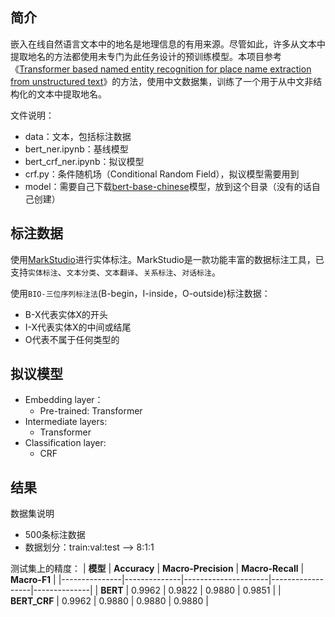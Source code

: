 ## 简介
嵌入在线自然语言文本中的地名是地理信息的有用来源。尽管如此，许多从文本中提取地名的方法都使用未专门为此任务设计的预训练模型。本项目参考《[Transformer based named entity recognition for place name extraction from unstructured text](https://doi.org/10.1080/13658816.2022.2133125)》的方法，使用中文数据集，训练了一个用于从中文非结构化的文本中提取地名。

文件说明：
- data：文本，包括标注数据
- bert_ner.ipynb：基线模型
- bert_crf_ner.ipynb：拟议模型
- crf.py：条件随机场（Conditional Random Field），拟议模型需要用到
- model：需要自己下载[bert-base-chinese](https://huggingface.co/google-bert/bert-base-chinese)模型，放到这个目录（没有的话自己创建）

## 标注数据
使用[MarkStudio](https://github.com/cuiwang/MarkStudio)进行实体标注。MarkStudio是一款功能丰富的数据标注工具，已支持`实体标注`、`文本分类`、`文本翻译`、`关系标注`、`对话标注`。

使用`BIO-三位序列标注法`(B-begin，I-inside，O-outside)标注数据：
- B-X代表实体X的开头
- I-X代表实体X的中间或结尾
- O代表不属于任何类型的

## 拟议模型
- Embedding layer：
  - Pre-trained: Transformer
- Intermediate layers:
  - Transformer
- Classification layer:
  - CRF
 
## 结果
数据集说明
- 500条标注数据
- 数据划分：train:val:test ——> 8:1:1

测试集上的精度：
| **模型**      | **Accuracy** | **Macro-Precision** | **Macro-Recall** | **Macro-F1** |
|---------------|--------------|---------------------|------------------|--------------|
| **BERT**      | 0.9962       | 0.9822                | 0.9880         | 0.9851       |
| **BERT_CRF**  | 0.9962       | 0.9880                | 0.9880         | 0.9880       |
